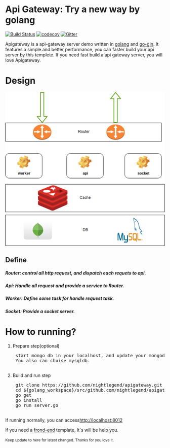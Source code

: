 # Api Gateway: Try a new way by golang

[![Build Status](https://travis-ci.org/nightlegend/apigateway.svg?branch=dev1.0)](https://travis-ci.org/nightlegend/apigateway) [![codecov](https://codecov.io/gh/nightlegend/apigateway/branch/dev1.0/graph/badge.svg)](https://codecov.io/gh/nightlegend/apigateway) [![Gitter](https://badges.gitter.im/nightlegend/apigateway.svg)](https://gitter.im/nightlegend/apigateway?utm_source=badge&utm_medium=badge&utm_campaign=pr-badge)

Apigateway is a api-gateway server demo written in [golang](https://golang.org/) and [go-gin](https://gin-gonic.github.io/gin/). It features a simple and better performance, you can faster build your api server by this templete. If you need fast build a api gateway server, you will love Apigateway.


<h1>Design</h1>

![Gopher image](doc/structure.jpg)

<h2>Define</h2>

<h5>Router: control all http request, and dispatch each requets to  api.
<h5>Api: Handle all request and provide a service to Router.
<h5>Worker: Define some task for handle request task.
<h5>Socket: Provide a socket server.

<h1>How to running?</h1>

1. Prepare step(optional)

    <pre>
    start mongo db in your localhost, and update your mongodb info in /conf/app.conf.yml.
    You also can choise mysqldb.
    </pre>

2. Build and run step

    <pre>
    git clone https://github.com/nightlegend/apigateway.git ${golang_workspace}/src/github.com/nightlegend/
    cd ${golang_workspace}/src/github.com/nightlegend/apigateway
    go get
    go install
    go run server.go
    </pre>

If running normally, you can access<a href="http://localhost:8012">http://localhost:8012</a>


If you need a [frond-end](https://github.com/nightlegend/Dashboard) template, It`s will be help you.

<small>Keep update to here for latest changed. Thanks for you love it.</small>

